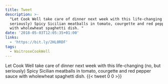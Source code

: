```yaml
---
title: Tweet
description: >-
  "Let Cook Well take care of dinner next week with this life-changing (no, but
  seriously) Spicy Sicilian meatballs in tomato, courgette and red pepper sauce
  with wholewheat spaghetti dish. "
date: '2018-05-03T12:05:35+01:00'
links:
  - 'https://bit.ly/2HL0RDF'
tags:
  - WaitroseCookWell
---
```

Let Cook Well take care of dinner next week with this life-changing (no, but seriously) Spicy Sicilian meatballs in tomato, courgette and red pepper sauce with wholewheat spaghetti dish. 
      {{< tweet 0 0 >}}
    
